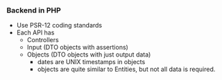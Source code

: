 ### Backend in PHP

- Use PSR-12 coding standards
- Each API has
  - Controllers
  - Input (DTO objects with assertions)
  - Objects (DTO objects with just output data)
    - dates are UNIX timestamps in objects
    - objects are quite similar to Entities, but not all data is required.
